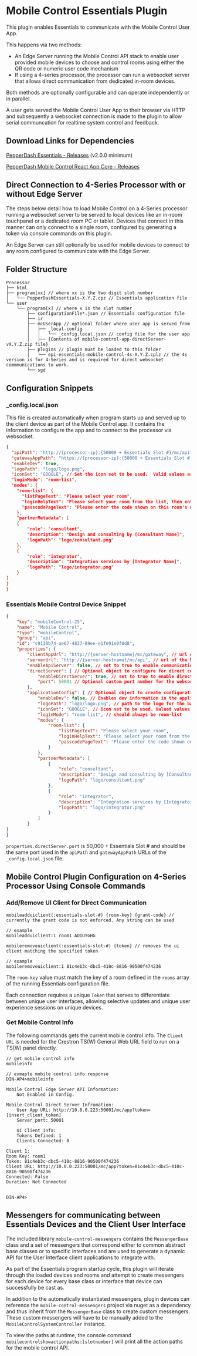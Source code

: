 # Mobile Control Essentials Plugin

This plugin enables Essentials to communicate with the Mobile Control User App.

This happens via two methods:

- An Edge Server running the Mobile Control API stack to enable user provided mobile devices to choose and control rooms using either the QR code or numeric user code mechanism
- If using a 4-series processor, the processor can run a websocket server that allows direct communication from dedicated in-room devices.

Both methods are optionally configurable and can operate independently or in parallel.

A user gets served the Mobile Control User App to their browser via HTTP and subsequently a websocket connection is made to the plugin to allow serial communcation for realtime system control and feedback.

## Download Links for Dependencies

[PepperDash Essentials - Releases](https://github.com/PepperDash/Essentials/releases) (v2.0.0 minimum)

[PepperDash Mobile Control React App Core - Releases](https://github.com/PepperDash/mobile-control-react-app-core)

## Direct Connection to 4-Series Processor with or without Edge Server

The steps below detail how to load Mobile Control on a 4-Series processor running a websocket server to be served to local devices like an in-room touchpanel or a dedicated room PC or tablet. Devices that connect in this manner can only connect to a single room, configured by generating a token via console commands on this plugin.

An Edge Server can still optionally be used for mobile devices to connect to any room configured to communicate with the Edge Server.

## Folder Structure

```plaintext
Processor
├── html
├── program[xx] // where xx is the two digit slot number
│   └── PepperDashEssentials-X.Y.Z.cpz // Essentials application file
└── user
    └── program[x] // where x is the slot number
        ├── configurationFile*.json // Essentials configuration file
        ├── ir
        ├── mcUserApp // optional folder where user app is served from
        │   ├── _local-config
        │   │   └── _config.local.json // config file for the user app
        │   ├── {Contents of mobile-control-app-directServer-vX.Y.Z.zip file}
        ├── plugins // plugin must be loaded to this folder
        │   └── epi-essentials-mobile-control-4s-X.Y.Z.cplz // the 4s version is for 4-Series and is required for direct websocket commmunications to work.
        └── sgd
```

## Configuration Snippets

### \_config.local.json

This file is created automatically when program starts up and served up to the client device as part of the Mobile Control app. It contains the information to configure the app and to connect to the processor via websocket.

```json
{
  "apiPath": "http://{processor-ip}:{50000 + Essentials Slot #}/mc/api", // This value must be set to the IP of the processor and the port configured for the websocket
  "gatewayAppPath": "https://{processor-ip}:{50000 + Essentials Slot #}/mc/gateway", // Not used in direct connection scenarios
  "enableDev": true,
  "logoPath": "logo/logo.png",
  "iconSet": "GOOGLE", // Set the icon set to be used.  Valid values are "GOOGLE", "HABANERO" or "NEO
  "loginMode": "room-list",
  "modes": {
    "room-list": {
      "listPageText": "Please select your room",
      "loginHelpText": "Please select your room from the list, then enter the code shown on the display in the room. (Configurable message)",
      "passcodePageText": "Please enter the code shown on this room's display"
    },
    "partnerMetadata": [
    {
        "role": "consultant",
        "description": "Design and consulting by [Consultant Name]",
        "logoPath": "logo/consultant.png"
    },
    {
        "role": "integrator",
        "description": "Integration services by [Integrator Name]",
        "logoPath": "logo/integrator.png"
    }
]
}
}
```

### Essentials Mobile Control Device Snippet

```json
{
    "key": "mobileControl-25",
    "name": "Mobile Control",
    "type": "mobileControl",
    "group": "api",
    "id": "c9138b74-ae67-4837-89ee-e1fe91e0f0d8",
    "properties": {
        "clientAppUrl": "http://{server-hostname}/mc/gateway", // url of the gateway app on an Edge Server
        "serverUrl": "http://{server-hostname}/mc/api", // url of the MC API on an Edge Server
        "enableApiServer": false, // set to true to enable communication with an Edge Server
        "directServer": { // Optional object to configure for direct communication
            "enableDirectServer": true, // set to true to enable direct communication to the plugins websocket server
            "port": 50001 // Optional custom port number for the websocket communication.  If not specified, default port will be 50000 + the program slot number
        },
        "applicationConfig": { // Optional object to create configuration for the MC Application
            "enableDev": false, // Enables dev information in the application
            "logoPath": "logo/logo.png", // path to the logo for the background in the application
            "iconSet": "GOOGLE", // icon set to be used. Valued values are "GOOGLE", "HABANERO", or "NEO"
            "loginMode": "room-list", // should always be room-list
            "modes": {
                "room-list": {
                    "listPageText": "Please select your room",
                    "loginHelpText": "Please select your room from the list, then enter the code shown on the display.",
                    "passcodePageText": "Please enter the code shown on this room's display"
                }
            },
            "partnerMetadata": [
                {
                    "role": "consultant",
                    "description": "Design and consulting by [Consultant Name]",
                    "logoPath": "logo/consultant.png"
                },
                {
                    "role": "integrator",
                    "description": "Integration services by [Integrator Name]",
                    "logoPath": "logo/integrator.png"
                }
            ]
        }
}
}
```

`properties.directServer.port` is 50,000 + Essentials Slot # and should be the same port used in the `apiPath` and `gatewayAppPath` URLs of the `_config.local.json` file.

## Mobile Control Plugin Configuration on 4-Series Processor Using Console Commands

### Add/Remove UI Client for Direct Communication

```plaintext
mobileadduiclient(:essentials-slot-#) {room-key} {grant-code} // currently the grant code is not enforced. Any string can be used

// example
mobileadduiclient:1 room1 AOIUYGHG

mobileremoveuiclient(:essentials-slot-#) {token} // removes the ui client matching the specified token

// example
mobileremoveuiclient:1 81c4eb3c-dbc5-410c-8816-90500f474236
```

The `room-key` value must match the key of a room defined in the `rooms` array of the running Essentials configuration file.

Each connection requires a unique `Token` that serves to differentiate between unique user interfaces, allowing selective updates and unique user experience sessions on unique devices.

### Get Mobile Control Info

The following commands gets the current mobile control info. The `Client URL` is needed for the Crestron TS(W) General Web URL field to run on a TS(W) panel directly.

```plaintext
// get mobile control info
mobileinfo

// exmaple mobile control info response
DIN-AP4>mobileinfo

Mobile Control Edge Server API Information:
    Not Enabled in Config.

Mobile Control Direct Server Infromation:
    User App URL: http://10.0.0.223:50001/mc/app?token=[insert_client_token]
    Server port: 50001

    UI Client Info:
    Tokens Defined: 1
    Clients Connected: 0

Client 1:
Room Key: room1
Token: 81c4eb3c-dbc5-410c-8816-90500f474236
Client URL: http://10.0.0.223:50001/mc/app?token=81c4eb3c-dbc5-410c-8816-90500f474236
Connected: False
Duration: Not Connected


DIN-AP4>
```

## Messengers for communicating between Essentials Devices and the Client User Interface

The included library `mobile-control-messengers` contains the `MessengerBase` class and a set of messengers that correspond either to common abstract base classes or to specific interfaces and are used to generate a dynamic API for the User Interface client applications to integrate with.

As part of the Essentials program startup cycle, this plugin will iterate through the loaded devices and rooms and attempt to create messengers for each device for every base class or interface that device can successfully be cast as.

In addition to the automatically instantiated messengers, plugin devices can reference the `mobile-control-messengers` project via nuget as a dependency and thus inherit from the `MessengerBase` class to create custom messengers.  These custom messengers will have to be manually added to the `MobileControlSystemController` instance.

To view the paths at runtime, the console command `mobilecontrolshowactionpaths:[slotnumber]` will print all the action paths for the mobile control API. 


